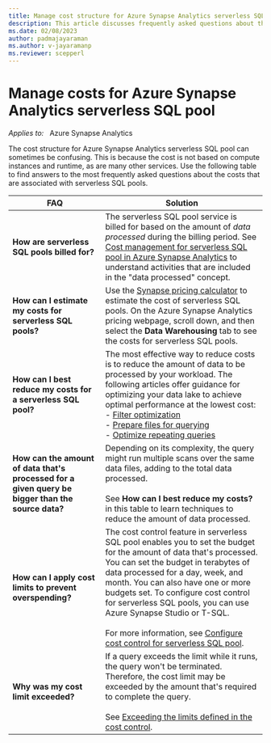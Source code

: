 ```yaml
---
title: Manage cost structure for Azure Synapse Analytics serverless SQL pools
description: This article discusses frequently asked questions about the cost of Azure Synapse Analytics serverless SQL pools.
ms.date: 02/08/2023
author: padmajayaraman
ms.author: v-jayaramanp
ms.reviewer: scepperl
---
```


# Manage costs for Azure Synapse Analytics serverless SQL pool

_Applies to:_ &nbsp; Azure Synapse Analytics

The cost structure for Azure Synapse Analytics serverless SQL pool can sometimes be confusing. This is because the cost is not based on compute instances and runtime, as are many other services. Use the following table to find answers to the most frequently asked questions about the costs that are associated with serverless SQL pools.

| FAQ | Solution |
|--|--|
| **How are serverless SQL pools billed for?** | The serverless SQL pool service is billed for based on the amount of *data processed* during the billing period. See [Cost management for serverless SQL pool in Azure Synapse Analytics](/azure/synapse-analytics/sql/data-processed) to understand  activities that are included in the "data processed" concept. |
| **How can I estimate my costs for serverless SQL pools?** | Use the [Synapse pricing calculator](https://azure.microsoft.com/pricing/details/synapse-analytics/) to estimate the cost of serverless SQL pools. On the Azure Synapse Analytics pricing webpage, scroll down, and then select the **Data Warehousing** tab to see the costs for serverless SQL pools. |
| **How can I best reduce my costs for a serverless SQL pool?** | The most effective way to reduce costs is to reduce the amount of data to be processed by your workload. The following articles offer guidance for optimizing your data lake to achieve optimal performance at the lowest cost:<br>- [Filter optimization](/azure/synapse-analytics/sql/best-practices-serverless-sql-pool#filter-optimization)<br>- [Prepare files for querying](/azure/synapse-analytics/sql/best-practices-serverless-sql-pool#prepare-files-for-querying)<br>- [Optimize repeating queries](/azure/synapse-analytics/sql/best-practices-serverless-sql-pool#optimize-repeating-queries)|
| **How can the amount of data that's processed for a given query be bigger than the source data?** | Depending on its complexity, the query might run multiple scans over the same data files, adding to the total data processed.<br><br>See **How can I best reduce my costs?** in this table to learn techniques to reduce the amount of data processed. |
| **How can I apply cost limits to prevent overspending?** | The cost control feature in serverless SQL pool enables you to set the budget for the amount of data that's processed. You can set the budget in terabytes of data processed for a day, week, and month. You can also have one or more budgets set. To configure cost control for serverless SQL pools, you can use Azure Synapse Studio or T-SQL.<br><br>For more information, see [Configure cost control for serverless SQL pool](/azure/synapse-analytics/sql/data-processed#cost-control).|
| **Why was my cost limit exceeded?** | If a query exceeds the limit while it runs, the query won't be terminated. Therefore, the cost limit may be exceeded by the amount that's required to complete the query.<br><br>See [Exceeding the limits defined in the cost control](/azure/synapse-analytics/sql/data-processed#exceeding-the-limits-defined-in-the-cost-control). |
